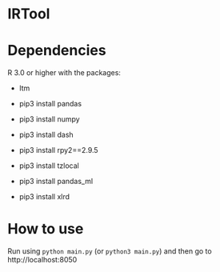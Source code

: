 # IRTool

# Dependencies

R 3.0 or higher with the packages:
- ltm

- pip3 install pandas
- pip3 install numpy
- pip3 install dash
- pip3 install rpy2==2.9.5
- pip3 install tzlocal
- pip3 install pandas_ml
- pip3 install xlrd

# How to use

Run using `python main.py` (or `python3 main.py`) and then go to http://localhost:8050
